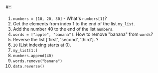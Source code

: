 #🃏
1. `numbers = [10, 20, 30]` - What's `numbers[1]`?
2. Get the elements from index 1 to the end of the list `my_list`.
3. Add the number 40 to the end of the list `numbers`.
4. `words = ["apple", "banana"]`. How to remove "banana" from `words`?
5. Reverse the list \['first', 'second', 'third'].
?
1. `20` (List indexing starts at 0).
2. `my_list[1:]`
3. `numbers.append(40)`
4. `words.remove("banana")`
5. `data.reverse()`
